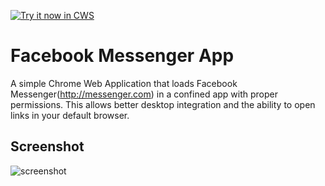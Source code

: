 <a target="_blank" href="https://chrome.google.com/webstore/detail/facebook-messenger/iahkblomcobnkfnbpkibhjcidjahgdci">![Try it now in CWS](https://raw.github.com/GoogleChrome/chrome-app-samples/master/tryitnowbutton.png "Click here to install this from the Chrome Web Store")</a>


# Facebook Messenger App
A simple Chrome Web Application that loads Facebook Messenger(http://messenger.com)
in a confined app with proper permissions. This allows better desktop integration
and the ability to open links in your default browser.

## Screenshot
![screenshot](http://goo.gl/JRgPWd)
